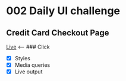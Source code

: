 # 002 Daily UI challenge
## Credit Card Checkout Page
[Live](https://output.jsbin.com/tuyohog) <-- ### Click
- [x] Styles
- [x] Media queries
- [x] Live output
